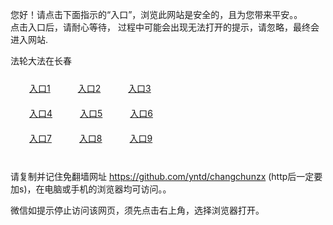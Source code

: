 您好！请点击下面指示的“入口”，浏览此网站是安全的，且为您带来平安。。 <br/>
点击入口后，请耐心等待， 过程中可能会出现无法打开的提示，请忽略，最终会进入网站. </br>

法轮大法在长春<br/>
<div style="padding:10px"><a style="margin:20px" target="_blank" href="https://d78lkf885szvo.cloudfront.net/2Qpsp?dvthw" id="ccLink1" rel="nofollow">入口1</a> <a target="_blank" style="margin:20px" href="https://d1enbaahjrqfz.cloudfront.net/2Qpsp?fqlgkdxv" id="ccLink2" rel="nofollow">入口2</a> <a style="margin:20px" target="_blank" href="https://d2bg9etqoqwgn8.cloudfront.net/2Qpsp?iwsasiq" id="ccLink3" rel="nofollow">入口3</a></div>

<div style="padding:10px" ><a style="margin:20px" target="_blank" href="https://d78lkf885szvo.cloudfront.net/2Qpsp?dvthw" id="ccLink4" rel="nofollow">入口4</a> <a style="margin:20px" href="https://d1enbaahjrqfz.cloudfront.net/2Qpsp?fqlgkdxv" target="_blank" id="ccLink5" rel="nofollow">入口5</a> <a style="margin:20px" href="https://d2bg9etqoqwgn8.cloudfront.net/2Qpsp?iwsasiq" target="_blank" id="ccLink6" rel="nofollow">入口6</a></div>

<div style="padding:10px"><a style="margin:20px" target="_blank" href="https://d78lkf885szvo.cloudfront.net/2Qpsp?dvthw" id="ccLink7" rel="nofollow">入口7</a> <a style="margin:20px" href="https://d1enbaahjrqfz.cloudfront.net/2Qpsp?fqlgkdxv" target="_blank" id="ccLink8" rel="nofollow">入口8</a> <a style="margin:20px" target="_blank" href="https://d2bg9etqoqwgn8.cloudfront.net/2Qpsp?iwsasiq" id="ccLink9" rel="nofollow">入口9</a></div>

<br/>



请复制并记住免翻墙网址 https://github.com/yntd/changchunzx (http后一定要加s)，在电脑或手机的浏览器均可访问。。<br/>

微信如提示停止访问该网页，须先点击右上角，选择浏览器打开。

